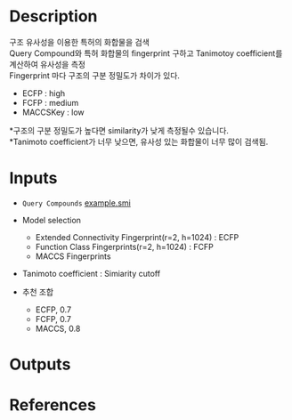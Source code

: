 # Description 
구조 유사성을 이용한 특허의 화합물을 검색 \
Query Compound와 특허 화합물의 fingerprint 구하고 Tanimotoy coefficient를 계산하여 유사성을 측정 \
Fingerprint 마다 구조의 구분 정밀도가 차이가 있다.
 - ECFP : high
 - FCFP : medium
 - MACCSKey : low

\*구조의 구분 정밀도가 높다면 similarity가 낮게 측정될수 있습니다.\
\*Tanimoto coefficient가 너무 낮으면, 유사성 있는 화합물이 너무 많이 검색됨.

# Inputs
 - `Query Compounds` [example.smi](https://docs.ad3.io/media/apps/chemical_patents/examples/input/example.smi)
 - Model selection
   - Extended Connectivity Fingerprint(r=2, h=1024) : ECFP
   - Function Class Fingerprints(r=2, h=1024) : FCFP
   - MACCS Fingerprints
 - Tanimoto coefficient : Simiarity cutoff

 - 추천 조합
   - ECFP, 0.7
   - FCFP, 0.7
   - MACCS, 0.8
# Outputs

# References
